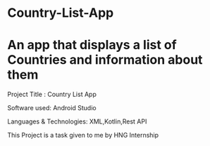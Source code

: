 # Country-List-App
# An app that displays a list of Countries and information about them

Project Title : Country List App

Software used: Android Studio

Languages & Technologies: XML,Kotlin,Rest API

This Project is a task given to me by HNG Internship
